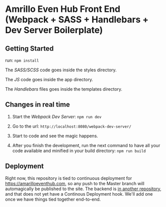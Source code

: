 # Amrillo Even Hub Front End (Webpack + SASS + Handlebars + Dev Server Boilerplate)

## Getting Started

run:
`npm install`

The _SASS/SCSS_ code goes inside the styles directory.

The _JS_ code goes inside the app directory.

The _Handlebars_ files goes inside the templates directory.

## Changes in real time

1. Start the _Webpack Dev Server_:
`npm run dev`

2. Go to the url:
`http://localhost:8080/webpack-dev-server/`

3. Start to code and see the magic happens.

4. After you finish the development, run the next command to have all your code available and minified in your build directory:
`npm run build`

## Deployment

Right now, this repository is tied to continuous deployment for https://amarilloeventhub.com, so any push to the Master branch will automagically be published to the site. The backend is [in another repository](https://github.com/AmarilloTechMeetup/events-backend), and that does not yet have a Continous Deployment hook. We'll add one once we have things tied together end-to-end. 
